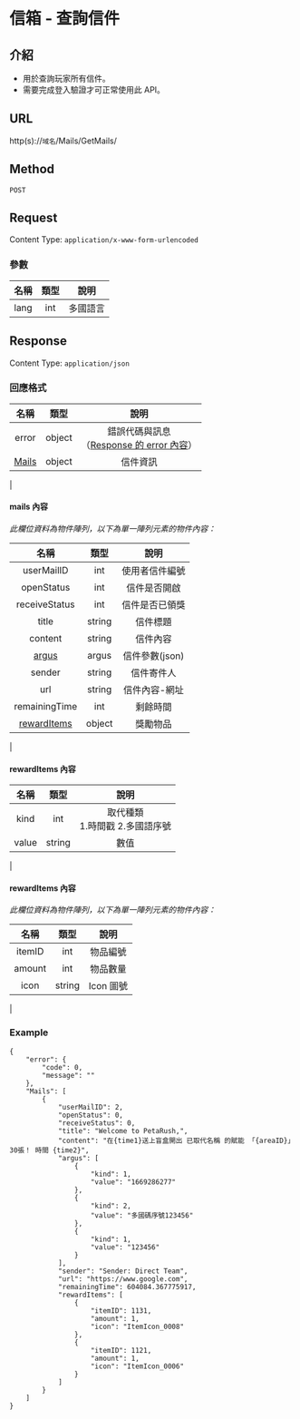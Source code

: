 # 信箱 - 查詢信件

## 介紹

- 用於查詢玩家所有信件。
- 需要完成登入驗證才可正常使用此 API。

## URL

http(s)://`域名`/Mails/GetMails/

## Method

`POST`

## Request

Content Type: `application/x-www-form-urlencoded`

### 參數
| 名稱 | 類型 | 說明 |
|:-:|:-:|:-:|
| lang | int | 多國語言 |
## Response

Content Type: `application/json`

### 回應格式

| 名稱 | 類型 | 說明 |
|:-:|:-:|:-:|
| error | object | 錯誤代碼與訊息<br>（[Response 的 error 內容](../response.md#error)） |
| [Mails](#mails) | object | 信件資訊 |
|

#### <span id="mails">mails 內容</span>
_此欄位資料為物件陣列，以下為單一陣列元素的物件內容：_

| 名稱 | 類型 | 說明 |
|:-:|:-:|:-:|
| userMailID | int | 使用者信件編號 |
| openStatus | int | 信件是否開啟 |
| receiveStatus | int |信件是否已領獎 |
| title | string | 信件標題 |
| content | string | 信件內容 |
| [argus](#argus) | argus | 信件參數(json) |
| sender | string | 信件寄件人 |
| url | string | 信件內容-網址 |
| remainingTime | int | 剩餘時間 |
| [rewardItems](#rewardItems) | object| 獎勵物品|
|

#### <span id="argus">rewardItems 內容</span>
| 名稱 | 類型 | 說明 |
|:-:|:-:|:-:|
| kind | int | 取代種類<br>1.時間戳 2.多國語序號 |
| value | string | 數值 |
|

#### <span id="rewardItems">rewardItems 內容</span>

_此欄位資料為物件陣列，以下為單一陣列元素的物件內容：_

| 名稱 | 類型 | 說明 |
|:-:|:-:|:-:|
| itemID | int | 物品編號 |
| amount | int | 物品數量 |
| icon | string | Icon 圖號 |
|


### Example
	{
		"error": {
			"code": 0,
			"message": ""
		},
		"Mails": [
			{
				"userMailID": 2,
				"openStatus": 0,
				"receiveStatus": 0,
				"title": "Welcome to PetaRush,",
				"content": "在{time1}送上盲盒開出 已取代名稱 的賦能 「{areaID}」30張！ 時間 {time2}",
				"argus": [
					{
						"kind": 1,
						"value": "1669286277"
					},
					{
						"kind": 2,
						"value": "多國碼序號123456"
					},
					{
						"kind": 1,
						"value": "123456"
					}
				],
				"sender": "Sender: Direct Team",
				"url": "https://www.google.com",
				"remainingTime": 604084.367775917,
				"rewardItems": [
					{
						"itemID": 1131,
						"amount": 1,
						"icon": "ItemIcon_0008"
					},
					{
						"itemID": 1121,
						"amount": 1,
						"icon": "ItemIcon_0006"
					}
				]
			}
		]
	}